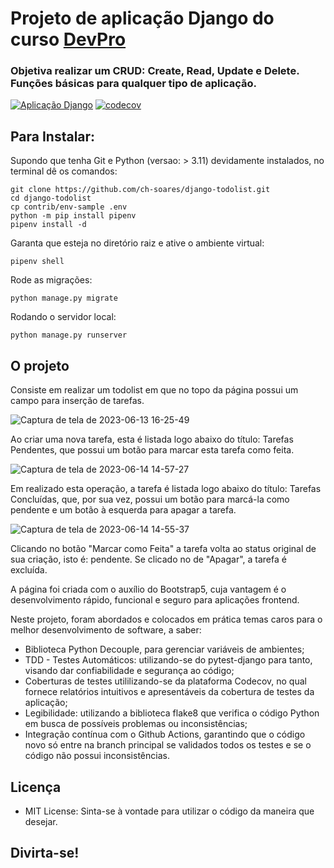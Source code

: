 # Projeto de aplicação Django do curso [DevPro](https://www.dev.pro.br/)

### Objetiva realizar um CRUD: Create, Read, Update e Delete. Funções básicas para qualquer tipo de aplicação.

[![Aplicação Django](https://github.com/ch-soares/django-todolist/actions/workflows/django.yml/badge.svg)](https://github.com/ch-soares/django-todolist/actions/workflows/django.yml)
[![codecov](https://codecov.io/gh/ch-soares/django-todolist/branch/main/graph/badge.svg?token=8EKW2SB2KC)](https://codecov.io/gh/ch-soares/django-todolist)

## Para Instalar:
Supondo que tenha Git e Python (versao: > 3.11) devidamente instalados, no terminal dê os comandos:

```commandline
git clone https://github.com/ch-soares/django-todolist.git
cd django-todolist
cp contrib/env-sample .env
python -m pip install pipenv
pipenv install -d
```
Garanta que esteja no diretório raiz e ative o ambiente virtual:

```commandline
pipenv shell
```

Rode as migrações:

```commandline
python manage.py migrate
```

Rodando o servidor local:

```commandline
python manage.py runserver
```

## O projeto

Consiste em realizar um todolist em que no topo da página possui um campo para inserção de tarefas.

![Captura de tela de 2023-06-13 16-25-49](https://github.com/ch-soares/django-todolist/assets/65301099/d913b756-10c9-4ab6-822c-00a10fa97977)

Ao criar uma nova tarefa, esta é listada logo abaixo do título: Tarefas Pendentes, que possui um botão para marcar esta tarefa como feita.

![Captura de tela de 2023-06-14 14-57-27](https://github.com/ch-soares/django-todolist/assets/65301099/6cd40fdf-d638-409b-a02a-7c4d3533f61b)

Em realizado esta operação, a tarefa é listada logo abaixo do título: Tarefas Concluídas, que, por sua vez, possui um botão para marcá-la como pendente e um botão à esquerda para apagar a tarefa.

![Captura de tela de 2023-06-14 14-55-37](https://github.com/ch-soares/django-todolist/assets/65301099/70d628ae-1dba-4f41-94fd-b9776a50fb3a)

Clicando no botão "Marcar como Feita" a tarefa volta ao status original de sua criação, isto é: pendente. Se clicado no de "Apagar", a tarefa é excluída.

A página foi criada com o auxílio do Bootstrap5, cuja vantagem é o desenvolvimento rápido, funcional e seguro para aplicações frontend. 

Neste projeto, foram abordados e colocados em prática temas caros para o melhor desenvolvimento de software, a saber:
- Biblioteca Python Decouple, para gerenciar variáveis de ambientes;
- TDD - Testes Automáticos: utilizando-se do pytest-django para tanto, visando dar confiabilidade e segurança ao código;
- Coberturas de testes utililizando-se da plataforma Codecov, no qual fornece relatórios intuitivos e apresentáveis da cobertura de testes da aplicação;
- Legibilidade: utilizando a biblioteca flake8 que verifica o código Python em busca de possíveis problemas ou inconsistências;
- Integração contínua com o Github Actions, garantindo que o código novo só entre na branch principal se validados todos os testes e se o código não possui inconsistências.

## Licença
- MIT License: Sinta-se à vontade para utilizar o código da maneira que desejar.

## Divirta-se!

